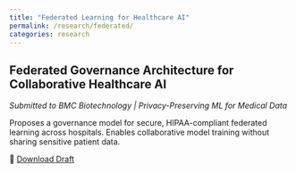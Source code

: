 ```yaml
---
title: "Federated Learning for Healthcare AI"
permalink: /research/federated/
categories: research
---
```


<h2>Federated Governance Architecture for Collaborative Healthcare AI</h2>
<p><em>Submitted to BMC Biotechnology | Privacy-Preserving ML for Medical Data</em></p>

<p>Proposes a governance model for secure, HIPAA-compliant federated learning across hospitals. Enables collaborative model training without sharing sensitive patient data.</p>

<p>📄 <a href="/assets/papers/Federated-Healthcare.pdf">Download Draft</a></p>